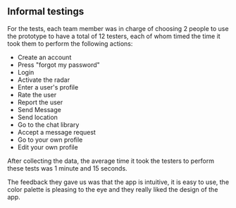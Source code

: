 ## Informal testings

For the tests, each team member was in charge of choosing 2 people to use the prototype to have a total of 12 testers, each of whom timed the time it took them to perform the following actions:

 - Create an account
  - Press "forgot my password"
  - Login
  - Activate the radar
  - Enter a user's profile
-   Rate the user
  - Report the user
 -  Send Message
 -  Send location
 -  Go to the chat library
  - Accept a message request
  - Go to your own profile
  - Edit your own profile

After collecting the data, the average time it took the testers to perform these tests was 1 minute and 15 seconds.

The feedback they gave us was that the app is intuitive, it is easy to use, the color palette is pleasing to the eye and they really liked the design of the app.

